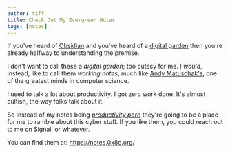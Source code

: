 ```yaml
---
author: tiff
title: Check Out My Evergreen Notes
tags: [notes]
---
```


If you've heard of [Obsidian](https://obsidian.md) and you've heard of a [digital garden](https://joelhooks.com/digital-garden) then you're already halfway to understanding the premise.

<!--truncate-->

I don't want to call these a *digital garden*; too cutesy for me. I *would*, instead, like to call them *working notes*, much like [Andy Matuschak's](https://notes.andymatuschak.org/About_these_notes), one of the greatest minds in computer science.

I used to talk a lot about productivity. I got zero work done. It's almost cultish, the way folks talk about it.

So instead of my notes being *[productivity porn](https://critter.blog/2020/08/06/productivity-porn/)* they're going to be a place for me to ramble about this cyber stuff. If you like them, you could reach out to me on Signal, or whatever.

You can find them at: https://notes.0x8c.org/
